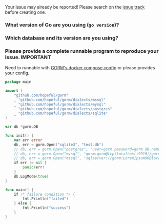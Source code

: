Your issue may already be reported! Please search on the [issue track](https://github.com/hopeful/gorm/issues) before creating one.

### What version of Go are you using (`go version`)?


### Which database and its version are you using?


### Please provide a complete runnable program to reproduce your issue. **IMPORTANT**

Need to runnable with [GORM's docker compose config](https://github.com/hopeful/gorm/blob/master/docker-compose.yml) or please provides your config.

```go
package main

import (
	"github.com/hopeful/gorm"
	_ "github.com/hopeful/gorm/dialects/mssql"
	_ "github.com/hopeful/gorm/dialects/mysql"
	_ "github.com/hopeful/gorm/dialects/postgres"
	_ "github.com/hopeful/gorm/dialects/sqlite"
)

var db *gorm.DB

func init() {
	var err error
	db, err = gorm.Open("sqlite3", "test.db")
	// db, err = gorm.Open("postgres", "user=gorm password=gorm DB.name=gorm port=9920 sslmode=disable")
	// db, err = gorm.Open("mysql", "gorm:gorm@tcp(localhost:9910)/gorm?charset=utf8&parseTime=True")
	// db, err = gorm.Open("mssql", "sqlserver://gorm:LoremIpsum86@localhost:9930?database=gorm")
	if err != nil {
		panic(err)
	}
	db.LogMode(true)
}

func main() {
	if /* failure condition */ {
		fmt.Println("failed")
	} else {
		fmt.Println("success")
	}
}
```
